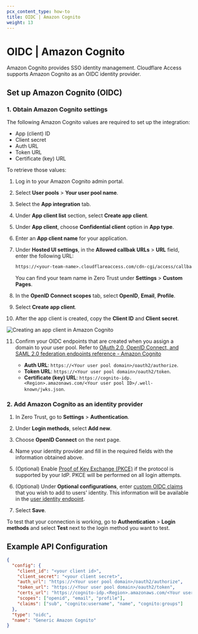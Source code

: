 ```yaml
---
pcx_content_type: how-to
title: OIDC | Amazon Cognito
weight: 13
---
```


# OIDC | Amazon Cognito

Amazon Cognito provides SSO identity management. Cloudflare Access supports Amazon Cognito as an OIDC identity provider.

## Set up Amazon Cognito (OIDC)

### 1. Obtain Amazon Cognito settings

The following Amazon Cognito values are required to set up the integration:

- App (client) ID
- Client secret
- Auth URL
- Token URL
- Certificate (key) URL

To retrieve those values:

1. Log in to your Amazon Cognito admin portal.

2. Select **User pools** > **Your user pool name**.

3. Select the **App integration** tab.

4. Under **App client list** section, select **Create app client**.

5. Under **App client**, choose **Confidential client** option in **App type**.

6. Enter an **App client name** for your application.

7. Under **Hosted UI settings**, in the **Allowed callbak URLs** > **URL** field, enter the following URL:

    ```txt
    https://<your-team-name>.cloudflareaccess.com/cdn-cgi/access/callback
    ```

    You can find your team name in Zero Trust under **Settings** > **Custom Pages**.

8. In the **OpenID Connect scopes** tab, select **OpenID**, **Email**, **Profile**.

9. Select **Create app client**.

10. After the app client is created, copy the **Client ID** and **Client secret**.

![Creating an app client in Amazon Cognito](/images/cloudflare-one/identity/amazoncognito/amazoncognito-1.png)

11. Confirm your OIDC endpoints that are created when you assign a domain to your user pool. Refer to [OAuth 2.0, OpenID Connect, and SAML 2.0 federation endpoints reference - Amazon Cognito](https://docs.aws.amazon.com/cognito/latest/developerguide/federation-endpoints.html)

    - **Auth URL**: `https://<Your user pool domain>/oauth2/authorize`.
    - **Token URL**: `https://<Your user pool domain>/oauth2/token`.
    - **Certificate (key) URL**: `https://cognito-idp.<Region>.amazonaws.com/<Your user pool ID>/.well-known/jwks.json`.

### 2. Add Amazon Cognito as an identity provider

1. In Zero Trust, go to **Settings** > **Authentication**.

2. Under **Login methods**, select **Add new**.

3. Choose **OpenID Connect** on the next page.

4. Name your identity provider and fill in the required fields with the information obtained above.

5. (Optional) Enable [Proof of Key Exchange (PKCE)](https://www.oauth.com/oauth2-servers/pkce/) if the protocol is supported by your IdP. PKCE will be performed on all login attempts.

6. (Optional) Under **Optional configurations**, enter [custom OIDC claims](#oidc-claims) that you wish to add to users' identity. This information will be available in the [user identity endpoint](/cloudflare-one/identity/authorization-cookie/application-token/#user-identity).

7. Select **Save**.

To test that your connection is working, go to **Authentication** > **Login methods** and select **Test** next to the login method you want to test.

## Example API Configuration

```json
{
  "config": {
    "client_id": "<your client id>",
    "client_secret": "<your client secret>",
    "auth_url": "https://<Your user pool domain>/oauth2/authorize",
    "token_url": "https://<Your user pool domain>/oauth2/token",
    "certs_url": "https://cognito-idp.<Region>.amazonaws.com/<Your user pool ID>/.well-known/jwks.json",
    "scopes": ["openid", "email", "profile"],
    "claims": ["sub", "cognito:username", "name", "cognito:groups"]
  },
  "type": "oidc",
  "name": "Generic Amazon Cognito"
}
```
